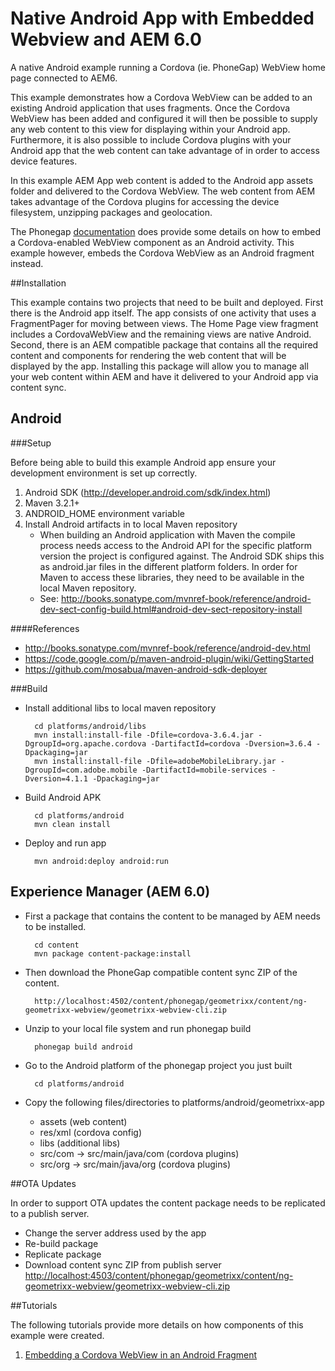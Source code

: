Native Android App with Embedded Webview and AEM 6.0
===========

A native Android example running a Cordova (ie. PhoneGap) WebView home page connected to AEM6.

This example demonstrates how a Cordova WebView can be added to an existing Android application that uses fragments.  Once the Cordova WebView
has been added and configured it will then be possible to supply any web content to this view for displaying within your Android app.  Furthermore,
it is also possible to include Cordova plugins with your Android app that the web content can take advantage of in order to access device features.

In this example AEM App web content is added to the Android app assets folder and delivered to the Cordova WebView.  The web content from AEM takes
advantage of the Cordova plugins for accessing the device filesystem, unzipping packages and geolocation.

The Phonegap [documentation](http://docs.phonegap.com/en/3.4.0/guide_platforms_android_webview.md.html) does provide some details on how to embed a Cordova-enabled WebView component as an Android activity.
This example however, embeds the Cordova WebView as an Android fragment instead.


##Installation

This example contains two projects that need to be built and deployed.  First there is the Android app itself.  The app
consists of one activity that uses a FragmentPager for moving between views.  The Home Page view fragment includes a CordovaWebView and
the remaining views are native Android.  Second, there is an AEM compatible package that contains all the required content and components for
rendering the web content that will be displayed by the app.  Installing this package will allow you to manage all your web content within AEM
and have it delivered to your Android app via content sync.

Android
----

###Setup

Before being able to build this example Android app ensure your development environment is set up correctly.

1. Android SDK (http://developer.android.com/sdk/index.html)
1. Maven 3.2.1+
1. ANDROID_HOME environment variable
1. Install Android artifacts in to local Maven repository
    - When building an Android application with Maven the compile process needs access to the Android API for the specific platform version the project is configured against. The Android SDK ships this as android.jar files in the different platform folders. In order for Maven to access these libraries, they need to be available in the local Maven repository.
    - See: <http://books.sonatype.com/mvnref-book/reference/android-dev-sect-config-build.html#android-dev-sect-repository-install>

####References

- <http://books.sonatype.com/mvnref-book/reference/android-dev.html>
- <https://code.google.com/p/maven-android-plugin/wiki/GettingStarted>
- <https://github.com/mosabua/maven-android-sdk-deployer>

###Build

* Install additional libs to local maven repository

        cd platforms/android/libs
        mvn install:install-file -Dfile=cordova-3.6.4.jar -DgroupId=org.apache.cordova -DartifactId=cordova -Dversion=3.6.4 -Dpackaging=jar
        mvn install:install-file -Dfile=adobeMobileLibrary.jar -DgroupId=com.adobe.mobile -DartifactId=mobile-services -Dversion=4.1.1 -Dpackaging=jar

* Build Android APK

        cd platforms/android
        mvn clean install

* Deploy and run app

        mvn android:deploy android:run



Experience Manager (AEM 6.0)
----

* First a package that contains the content to be managed by AEM needs to be installed.

        cd content
        mvn package content-package:install

* Then download the PhoneGap compatible content sync ZIP of the content.

        http://localhost:4502/content/phonegap/geometrixx/content/ng-geometrixx-webview/geometrixx-webview-cli.zip

* Unzip to your local file system and run phonegap build

        phonegap build android

* Go to the Android platform of the phonegap project you just built

        cd platforms/android

* Copy the following files/directories to platforms/android/geometrixx-app
    * assets (web content)
    * res/xml (cordova config)
    * libs (additional libs)
    * src/com -> src/main/java/com (cordova plugins)
    * src/org -> src/main/java/org (cordova plugins)

##OTA Updates

In order to support OTA updates the content package needs to be replicated to a publish server.

* Change the server address used by the app
* Re-build package
* Replicate package
* Download content sync ZIP from publish server
        <http://localhost:4503/content/phonegap/geometrixx/content/ng-geometrixx-webview/geometrixx-webview-cli.zip>

##Tutorials

The following tutorials provide more details on how components of this example were created.

1. [Embedding a Cordova WebView in an Android Fragment](https://github.com/Adobe-Marketing-Cloud/app-sample-android-phonegap/wiki/Embed-Webview-in-Android-Fragment)
